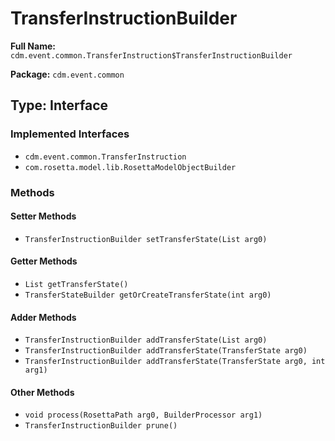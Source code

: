 # TransferInstructionBuilder

**Full Name:** `cdm.event.common.TransferInstruction$TransferInstructionBuilder`

**Package:** `cdm.event.common`

## Type: Interface

### Implemented Interfaces

- `cdm.event.common.TransferInstruction`
- `com.rosetta.model.lib.RosettaModelObjectBuilder`

### Methods

#### Setter Methods

- `TransferInstructionBuilder setTransferState(List arg0)`

#### Getter Methods

- `List getTransferState()`
- `TransferStateBuilder getOrCreateTransferState(int arg0)`

#### Adder Methods

- `TransferInstructionBuilder addTransferState(List arg0)`
- `TransferInstructionBuilder addTransferState(TransferState arg0)`
- `TransferInstructionBuilder addTransferState(TransferState arg0, int arg1)`

#### Other Methods

- `void process(RosettaPath arg0, BuilderProcessor arg1)`
- `TransferInstructionBuilder prune()`

